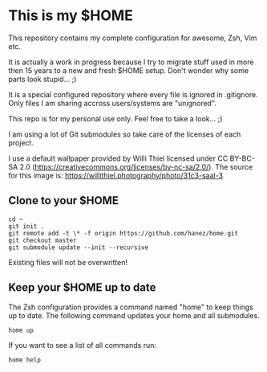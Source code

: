 This is my $HOME
================

This repository contains my complete configuration for awesome, Zsh, Vim etc.

It is actually a work in progress because I try to migrate stuff used in more 
then 15 years to a new and fresh $HOME setup. Don't wonder why some parts look
stupid... ;)

It is a special configured repository where every file is ignored in 
.gitignore. Only files I am sharing accross users/systems are "unignored".

This repo is for my personal use only. Feel free to take a look... ;)

I am using a lot of Git submodules so take care of the licenses of each project.

I use a default wallpaper provided by Willi Thiel licensed under CC BY-BC-SA
2.0 (https://creativecommons.org/licenses/by-nc-sa/2.0/). The source for this 
image is: https://willithiel.photography/photo/31c3-saal-3

Clone to your $HOME
-------------------

    cd ~
    git init .
    git remote add -t \* -f origin https://github.com/hanez/home.git
    git checkout master
    git submodule update --init --recursive

Existing files will not be overwritten!

Keep your $HOME up to date
--------------------------

The Zsh configuration provides a command named "home" to keep things up to
date. The following command updates your home and all submodules.

    home up

If you want to see a list of all commands run:

    home help

